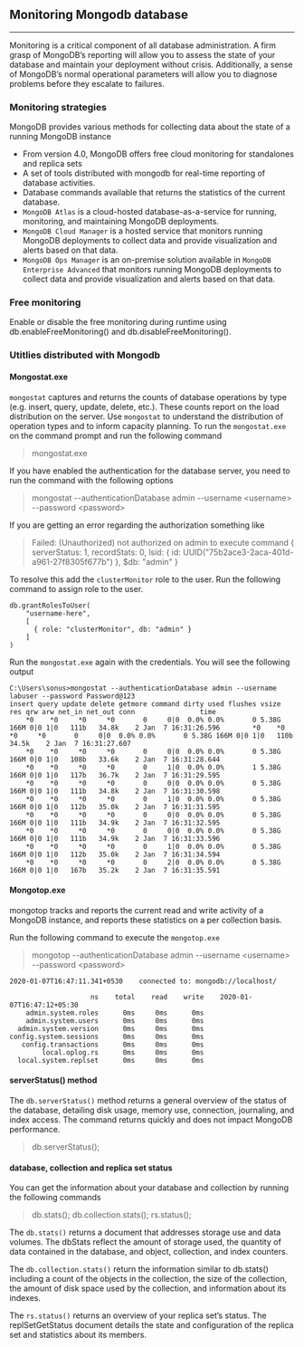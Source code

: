 ## Monitoring Mongodb database
----
Monitoring is a critical component of all database administration. A firm grasp of MongoDB’s reporting will allow you to assess the state of your database and maintain your deployment without crisis. Additionally, a sense of MongoDB’s normal operational parameters will allow you to diagnose problems before they escalate to failures.

### Monitoring strategies
MongoDB provides various methods for collecting data about the state of a running MongoDB instance
* From version 4.0, MongoDB offers free cloud monitoring for standalones and replica sets
* A set of tools distributed with mongodb for real-time reporting of database activities.
* Database commands available that returns the statistics of the current database.
* `MongoDB Atlas` is a cloud-hosted database-as-a-service for running, monitoring, and maintaining MongoDB deployments.
* `MongoDB Cloud Manager` is a hosted service that monitors running MongoDB deployments to collect data and provide visualization and alerts based on that data.
* `MongoDB Ops Manager` is an on-premise solution available in `MongoDB Enterprise Advanced` that monitors running MongoDB deployments to collect data and provide visualization and alerts based on that data.

### Free monitoring 
Enable or disable the free monitoring during runtime using db.enableFreeMonitoring() and db.disableFreeMonitoring(). 

### Utitlies distributed with Mongodb
#### Mongostat.exe
`mongostat` captures and returns the counts of database operations by type (e.g. insert, query, update, delete, etc.). These counts report on the load distribution on the server. Use `mongostat` to understand the distribution of operation types and to inform capacity planning. 
To run the `mongostat.exe` on the command prompt and run the following command
> mongostat.exe

If you have enabled the authentication for the database server, you need to run the command with the following options
> mongostat --authenticationDatabase admin --username &lt;username&gt; --password &lt;password&gt;

If you are getting an error regarding the authorization something like
> Failed: (Unauthorized) not authorized on admin to execute command { serverStatus: 1, recordStats: 0, lsid: { id: UUID("75b2ace3-2aca-401d-a961-27f8305f677b") }, $db: "admin" }

To resolve this add the `clusterMonitor` role to the user. Run the following command to assign role to the user.
```
db.grantRolesToUser(
    "username-here",
    [
      { role: "clusterMonitor", db: "admin" }
    ]
)
```
Run the `mongostat.exe` again with the credentials. You will see the following output
```
C:\Users\sonus>mongostat --authenticationDatabase admin --username labuser --password Password@123
insert query update delete getmore command dirty used flushes vsize  res qrw arw net_in net_out conn                time
    *0    *0     *0     *0       0     0|0  0.0% 0.0%       0 5.38G 166M 0|0 1|0   111b   34.8k    2 Jan  7 16:31:26.596        *0    *0     *0     *0       0     0|0  0.0% 0.0%       0 5.38G 166M 0|0 1|0   110b   34.5k    2 Jan  7 16:31:27.607
    *0    *0     *0     *0       0     0|0  0.0% 0.0%       0 5.38G 166M 0|0 1|0   108b   33.6k    2 Jan  7 16:31:28.644
    *0    *0     *0     *0       0     1|0  0.0% 0.0%       1 5.38G 166M 0|0 1|0   117b   36.7k    2 Jan  7 16:31:29.595
    *0    *0     *0     *0       0     0|0  0.0% 0.0%       0 5.38G 166M 0|0 1|0   111b   34.8k    2 Jan  7 16:31:30.598
    *0    *0     *0     *0       0     1|0  0.0% 0.0%       0 5.38G 166M 0|0 1|0   112b   35.0k    2 Jan  7 16:31:31.595
    *0    *0     *0     *0       0     0|0  0.0% 0.0%       0 5.38G 166M 0|0 1|0   111b   34.9k    2 Jan  7 16:31:32.595
    *0    *0     *0     *0       0     0|0  0.0% 0.0%       0 5.38G 166M 0|0 1|0   111b   34.9k    2 Jan  7 16:31:33.596
    *0    *0     *0     *0       0     1|0  0.0% 0.0%       0 5.38G 166M 0|0 1|0   112b   35.0k    2 Jan  7 16:31:34.594
    *0    *0     *0     *0       0     2|0  0.0% 0.0%       0 5.38G 166M 0|0 1|0   167b   35.2k    2 Jan  7 16:31:35.591
```
#### Mongotop.exe
mongotop tracks and reports the current read and write activity of a MongoDB instance, and reports these statistics on a per collection basis.

Run the following command to execute the `mongotop.exe`
> mongotop --authenticationDatabase admin --username &lt;username&gt; --password &lt;password&gt;

```
2020-01-07T16:47:11.341+0530    connected to: mongodb://localhost/

                    ns    total    read    write    2020-01-07T16:47:12+05:30
    admin.system.roles      0ms     0ms      0ms
    admin.system.users      0ms     0ms      0ms
  admin.system.version      0ms     0ms      0ms
config.system.sessions      0ms     0ms      0ms
   config.transactions      0ms     0ms      0ms
        local.oplog.rs      0ms     0ms      0ms
  local.system.replset      0ms     0ms      0ms
  ```

  #### serverStatus() method
  The `db.serverStatus()` method returns a general overview of the status of the database, detailing disk usage, memory use, connection, journaling, and index access. The command returns quickly and does not impact MongoDB performance.
  > db.serverStatus();

  #### database, collection and replica set status
  You can get the information about your database and collection by running the following commands
  > db.stats();
  > db.collection.stats();
  > rs.status();

  The `db.stats()` returns a document that addresses storage use and data volumes. The dbStats reflect the amount of storage used, the quantity of data contained in the database, and object, collection, and index counters.

  The `db.collection.stats()` return the information similar to db.stats() including a count of the objects in the collection, the size of the collection, the amount of disk space used by the collection, and information about its indexes.

  The `rs.status()` returns an overview of your replica set’s status. The replSetGetStatus document details the state and configuration of the replica set and statistics about its members.
  
